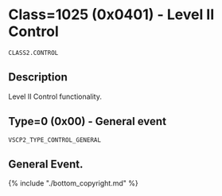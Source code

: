 # Class=1025 (0x0401) - Level II Control

    CLASS2.CONTROL

## Description

Level II Control functionality.
## <a name="type0">Type=0 (0x00) - General event</a>
    VSCP2_TYPE_CONTROL_GENERAL
General Event.
----

{% include "./bottom_copyright.md" %}